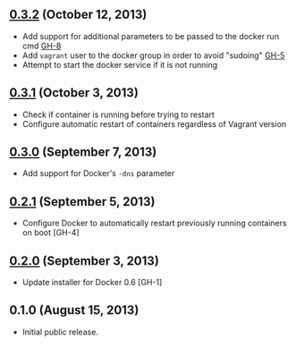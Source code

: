 ## [0.3.2](https://github.com/fgrehm/vocker/compare/v0.3.1...v0.3.2) (October 12, 2013)

  - Add support for additional parameters to be passed to the docker run cmd [GH-8](https://github.com/fgrehm/vocker/pull/8)
  - Add `vagrant` user to the docker group in order to avoid "sudoing" [GH-5](https://github.com/fgrehm/vocker/issues/5)
  - Attempt to start the docker service if it is not running

## [0.3.1](https://github.com/fgrehm/vocker/compare/v0.3.0...v0.3.1) (October 3, 2013)

  - Check if container is running before trying to restart
  - Configure automatic restart of containers regardless of Vagrant version

## [0.3.0](https://github.com/fgrehm/vocker/compare/v0.2.1...v0.3.0) (September 7, 2013)

  - Add support for Docker's `-dns` parameter

## [0.2.1](https://github.com/fgrehm/vocker/compare/v0.2.0...v0.2.1) (September 5, 2013)

  - Configure Docker to automatically restart previously running containers on boot [GH-4]

## [0.2.0](https://github.com/fgrehm/vocker/compare/v0.1.0...v0.2.0) (September 3, 2013)

  - Update installer for Docker 0.6 [GH-1]

## 0.1.0 (August 15, 2013)

  - Initial public release.
